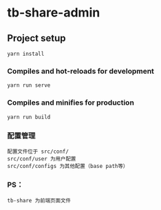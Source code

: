 # tb-share-admin

## Project setup

```
yarn install
```

### Compiles and hot-reloads for development

```
yarn run serve
```

### Compiles and minifies for production

```
yarn run build
```

### 配置管理

```
配置文件位于 src/conf/
src/conf/user 为用户配置
src/conf/configs 为其他配置（base path等）
```

### PS：

```
tb-share 为前端页面文件
```
